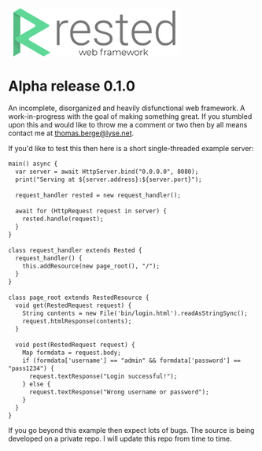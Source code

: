 ![GitHub Logo](images/logo_small.png)

# Alpha release 0.1.0

An incomplete, disorganized and heavily disfunctional web framework. A work-in-progress with the goal of making something great. If you stumbled upon this and would like to throw me a comment or two then by all means contact me at thomas.berge@lyse.net.

If you'd like to test this then here is a short single-threaded example server:

```
main() async {
  var server = await HttpServer.bind("0.0.0.0", 8080);
  print("Serving at ${server.address}:${server.port}");

  request_handler rested = new request_handler();

  await for (HttpRequest request in server) {
    rested.handle(request);
  }
}

class request_handler extends Rested {
  request_handler() {
    this.addResource(new page_root(), "/");
  }
}

class page_root extends RestedResource {
  void get(RestedRequest request) {
    String contents = new File('bin/login.html').readAsStringSync();
    request.htmlResponse(contents);
  }

  void post(RestedRequest request) {
    Map formdata = request.body;
    if (formdata['username'] == "admin" && formdata['password'] == "pass1234") {
      request.textResponse("Login successful!");
    } else {
      request.textResponse("Wrong username or password");
    }
  }
}
```

If you go beyond this example then expect lots of bugs. The source is being developed on a private repo. I will update this repo from time to time.
